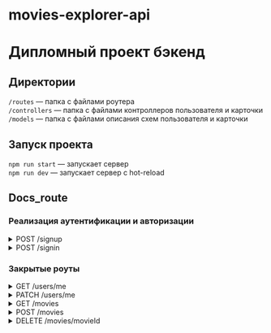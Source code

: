 # movies-explorer-api

# Дипломный проект бэкенд

## Директории

`/routes` — папка с файлами роутера  
`/controllers` — папка с файлами контроллеров пользователя и карточки   
`/models` — папка с файлами описания схем пользователя и карточки  
  
## Запуск проекта

`npm run start` — запускает сервер   
`npm run dev` — запускает сервер с hot-reload

## Docs_route

### Реализация аутентификации и авторизации

<details>
<summary>POST /signup</summary>
создаёт пользователя с переданными в теле email, password и name

Заголовки:
```bash 
"Content-Type": "application/json"
```

Тело запроса:
```bash 
{
    "email": "em4@em3.ru",
    "password": "777777",
    "name": "test"
}
```

Успешный ответ `201`:
```bash 
{
    "_id": "64ef48da3c23e5c43423185d",
    "email": "em4@em3.ru",
    "name": "test"
}
```

Коды ошибок:
```bash 
400 - Некорректно заполнено одно из полей 
409 - Данный email уже существует
```

</details>


<details>
<summary>POST /signin</summary>
проверяет переданные в теле почту и пароль и возвращает JWT

Заголовки:
```bash 
"Content-Type": "application/json"
```

Тело запроса:
```bash 
{
    "email": "em4@em3.ru",
    "password": "777777"
}
```

Успешный ответ `200`:
```bash 
{
    "token" : "eyJhbGciOiJIUzI1NiIsInR5cCI6IkpXVCJ9.eyJfaWQiOiI1ZjUxNDhlNWJiODhmZGNhOTIxYjZhYzciLCJpYXQiOjE1OTkyMTExNzN9.Q3DVLh7t0f0BjyG9gh3UlUREYQxl2chdGTGy701lF6I"
}
```

Коды ошибок:
```bash 
400 - Некорректно заполнено одно из полей 
401 - пользователь с email не найден 
```
</details>

###  Закрытые роуты 

<details>
<summary>GET /users/me</summary>
возвращает информацию о пользователе (email и имя)

Заголовки:
```bash 
{
    "Content-Type": "application/json",
    "Authorization" : `Bearer ${ВАШ JWT}`
} 
```

Успешный ответ `200`:
```bash 
{
    "_id": "64ef48da3c23e5c43423185d",
    "name": "test",
    "email": "em4@em3.ru"
} 
```

Коды ошибок:
```bash 
401 — Переданный токен некорректен 
```
</details>

<details>
<summary>PATCH /users/me</summary>
обновляет информацию о пользователе (email и имя)

Заголовки:
```bash 
{
    "Content-Type": "application/json",
    "Authorization" : `Bearer ${ВАШ JWT}`
} 
```

Тело запроса:
```bash 
{
    "name": "test3333",
    "email": "em4@em3.ru"
}
```

Успешный ответ `200`:
```bash 
{
    "_id": "64ef48da3c23e5c43423185d",
    "name": "test3333",
    "email": "em4@em3.ru"
}
```

Коды ошибок:
```bash 
400 - Некорректно заполнено одно из полей 
```

</details>


<details>
<summary>GET /movies</summary>
возвращает все сохранённые текущим пользователем фильмы

Заголовки:
```bash 
{
    "Content-Type": "application/json",
    "Authorization" : `Bearer ${ВАШ JWT}`
} 
```

Успешный ответ `200`:
```bash 
[
    {
        "_id": "64f075d609f82f6b82765937",
        "country": "США",
        "director": "Мартин Скорсезе",
        "duration": 138,
        "year": "2009",
        "description": "Два американских судебных пристава отправляются на один из островов в штате Массачусетс, чтобы расследовать исчезновение пациентки клиники для умалишенных преступников. При проведении расследования им придется столкнуться с паутиной лжи, обрушившимся ураганом и смертельным бунтом обитателей клиники.",
        "image": "https://www.kinopoisk.ru/film/397667/posters/",
        "trailerLink": "https://www.kinopoisk.ru/film/397667/posters/",
        "thumbnail": "https://www.kinopoisk.ru/film/397667/posters/",
        "owner": "64ef48da3c23e5c43423185d",
        "movieId": 2546,
        "nameRU": "Остров проклятых",
        "nameEN": "Shutter Island"
    }
]
```
</details>


<details>
<summary>POST /movies</summary>
создаёт фильм с переданными в теле (country, director, duration, year, description, image, trailer, nameRU, nameEN и thumbnail, movieId)

Заголовки:
```bash 
{
    "Content-Type": "application/json",
    "Authorization" : `Bearer ${ВАШ JWT}`
} 
```

Тело запроса:
```bash 
{
    "country": "США",
    "director": "Мартин Скорсезе",
    "duration": 138,
    "year": "2009",
    "description": "Два американских судебных пристава отправляются на один из островов в штате Массачусетс, чтобы расследовать исчезновение пациентки клиники для умалишенных преступников. При проведении расследования им придется столкнуться с паутиной лжи, обрушившимся ураганом и смертельным бунтом обитателей клиники.",
    "image": "https://www.kinopoisk.ru/film/397667/posters/",
    "trailerLink": "https://www.kinopoisk.ru/film/397667/posters/",
    "thumbnail": "https://www.kinopoisk.ru/film/397667/posters/",
    "owner": "64f074eb09f82f6b82765934",
    "movieId": 2546,
    "nameRU": "Остров проклятых",
    "nameEN": "Shutter Island"
}
```

Успешный ответ `201`:
```bash 
{
    "country": "США",
    "director": "Мартин Скорсезе",
    "duration": 138,
    "year": "2009",
    "description": "Два американских судебных пристава отправляются на один из островов в штате Массачусетс, чтобы расследовать исчезновение пациентки клиники для умалишенных преступников. При проведении расследования им придется столкнуться с паутиной лжи, обрушившимся ураганом и смертельным бунтом обитателей клиники.",
    "image": "https://www.kinopoisk.ru/film/397667/posters/",
    "trailerLink": "https://www.kinopoisk.ru/film/397667/posters/",
    "thumbnail": "https://www.kinopoisk.ru/film/397667/posters/",
    "owner": "64ef48da3c23e5c43423185d",
    "movieId": 2546,
    "nameRU": "Остров проклятых",
    "nameEN": "Shutter Island",
    "_id": "64f075d609f82f6b82765937"
}
```

Коды ошибок:
```bash 
400 - Некорректно заполнено одно из полей 
```
</details>

<details>
<summary>DELETE /movies/movieId</summary>
удаляет сохранённый фильм по movieId

Заголовки:
```bash 
{
    "Content-Type": "application/json",
    "Authorization" : `Bearer ${ВАШ JWT}`
} 
```

Тело запроса:
```bash 
{
    "movieId": "64f075d609f82f6b82765937"
}
```

Успешный ответ `200`:
```bash 
{
    "_id": "64f075d609f82f6b82765937",
    "country": "США",
    "director": "Мартин Скорсезе",
    "duration": 138,
    "year": "2009",
    "description": "Два американских судебных пристава отправляются на один из островов в штате Массачусетс, чтобы расследовать исчезновение пациентки клиники для умалишенных преступников. При проведении расследования им придется столкнуться с паутиной лжи, обрушившимся ураганом и смертельным бунтом обитателей клиники.",
    "image": "https://www.kinopoisk.ru/film/397667/posters/",
    "trailerLink": "https://www.kinopoisk.ru/film/397667/posters/",
    "thumbnail": "https://www.kinopoisk.ru/film/397667/posters/",
    "owner": "64ef48da3c23e5c43423185d",
    "movieId": 2546,
    "nameRU": "Остров проклятых",
    "nameEN": "Shutter Island"
}
```

Коды ошибок:
```bash 
400 - Некорректно заполнено одно из полей
403 - Чужой фильм нельзя удалить
404 - Фильм не найден
```

</details>
